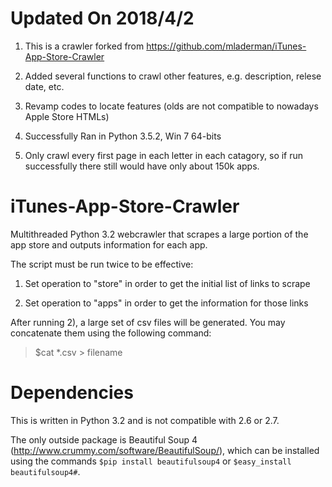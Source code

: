 Updated On 2018/4/2
========================
1. This is a crawler forked from https://github.com/mladerman/iTunes-App-Store-Crawler

2. Added several functions to crawl other features, e.g. description, relese date, etc.

3. Revamp codes to locate features (olds are not compatible to nowadays Apple Store HTMLs)

4. Successfully Ran in Python 3.5.2, Win 7 64-bits

5. Only crawl every first page in each letter in each catagory, so if run successfully there still would have only about 150k apps.

iTunes-App-Store-Crawler
========================

Multithreaded Python 3.2 webcrawler that scrapes a large portion of the app store and outputs information for each app.

The script must be run twice to be effective:

1) Set operation to "store" in order to get the initial list of links to scrape

2) Set operation to "apps" in order to get the information for those links

After running 2), a large set of csv files will be generated. You may concatenate them using the following command:

>$cat *.csv > filename

Dependencies
========================
This is written in Python 3.2 and is not compatible with 2.6 or 2.7.

The only outside package is Beautiful Soup 4 (http://www.crummy.com/software/BeautifulSoup/), which can be installed using the commands `$pip install beautifulsoup4` or `$easy_install beautifulsoup4#`.

